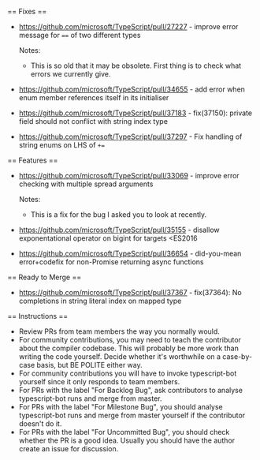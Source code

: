 == Fixes ==

* https://github.com/microsoft/TypeScript/pull/27227 - improve error message for `==` of two different types

  Notes:
  - This is so old that it may be obsolete. First thing is to check what errors we currently give.
* https://github.com/microsoft/TypeScript/pull/34655 - add error when enum member references itself in its initialiser
* https://github.com/microsoft/TypeScript/pull/37183 - fix(37150): private field should not conflict with string index type
* https://github.com/microsoft/TypeScript/pull/37297 - Fix handling of string enums on LHS of `+=`

== Features ==

* https://github.com/microsoft/TypeScript/pull/33069 - improve error checking with multiple spread arguments

  Notes:
  - This is a fix for the bug I asked you to look at recently.
* https://github.com/microsoft/TypeScript/pull/35155 - disallow exponentational operator on bigint for targets <ES2016
* https://github.com/microsoft/TypeScript/pull/36654 - did-you-mean error+codefix for non-Promise returning async functions

== Ready to Merge ==

* https://github.com/microsoft/TypeScript/pull/37367 - fix(37364): No completions in string literal index on mapped type

== Instructions ==

* Review PRs from team members the way you normally would.
* For community contributions, you may need to teach the contributor about the compiler codebase. This will probably be more work than writing the code yourself. Decide whether it's worthwhile on a case-by-case basis, but BE POLITE either way.
* For community contributions you will have to invoke typescript-bot yourself since it only responds to team members.
* For PRs with the label "For Backlog Bug", ask contributors to analyse typescript-bot runs and merge from master.
* For PRs with the label "For Milestone Bug", you should analyse typescript-bot runs and merge from master yourself if the contributor doesn't do it.
* For PRs with the label "For Uncommitted Bug", you should check whether the PR is a good idea. Usually you should have the author create an issue for discussion.
